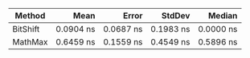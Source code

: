 |   Method |      Mean |     Error |    StdDev |    Median |
|--------- |----------:|----------:|----------:|----------:|
| BitShift | 0.0904 ns | 0.0687 ns | 0.1983 ns | 0.0000 ns |
|  MathMax | 0.6459 ns | 0.1559 ns | 0.4549 ns | 0.5896 ns |
